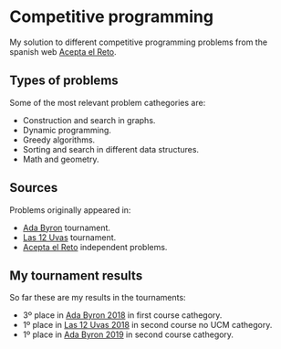 # Competitive programming
My solution to different competitive programming problems from the spanish web [Acepta el Reto](http://www.aceptaelreto.com/).

## Types of problems

Some of the most relevant problem cathegories are:
* Construction and search in graphs.
* Dynamic programming.
* Greedy algorithms.
* Sorting and search in different data structures.
* Math and geometry.

## Sources

Problems originally appeared in:
* [Ada Byron](http://www.ada-byron.es/) tournament.
* [Las 12 Uvas](http://www.las12uvas.es/) tournament.
* [Acepta el Reto](http://www.aceptaelreto.com/) independent problems.

## My tournament results

So far these are my results in the tournaments:
* 3º place in [Ada Byron 2018](http://www.ada-byron.es/2018/) in first course cathegory.
* 1º place in [Las 12 Uvas 2018](http://las12uvas.es/2018/) in second course no UCM cathegory.
* 1º place in [Ada Byron 2019](http://www.ada-byron.es/2019/) in second course cathegory.